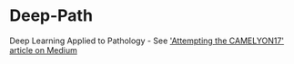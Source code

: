# Deep-Path
Deep Learning Applied to Pathology - See ['Attempting the CAMELYON17' article on Medium](https://medium.com/@m.khan/whole-slide-image-wsi-classification-using-cnns-and-machine-learning-bad36c3e960f)
